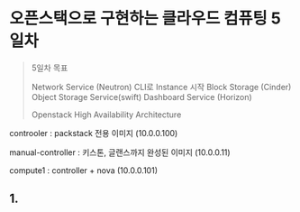 # 오픈스택으로 구현하는 클라우드 컴퓨팅 5일차

> 5일차 목표
>
> 
> Network Service (Neutron)
> CLI로 Instance 시작
> Block Storage (Cinder)
> Object Storage Service(swift)
> Dashboard Service (Horizon)
> 
> Openstack High Availability Architecture
> 

controoler : packstack 전용 이미지 (10.0.0.100)

manual-controller : 키스톤, 글랜스까지 완성된 이미지 (10.0.0.11)

compute1 : controller + nova  (10.0.0.101)



## 1.

